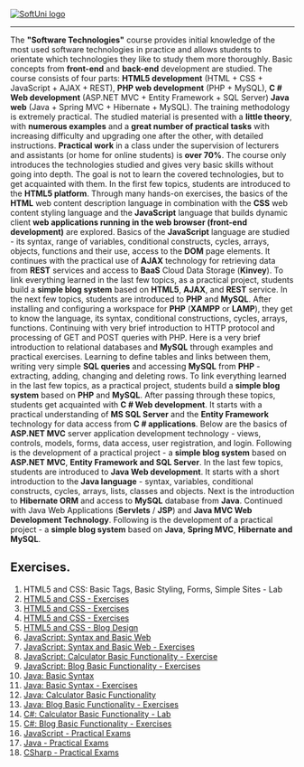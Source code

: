 <a href="https://softuni.bg/trainings/1714/software-technologies-october-2017">  ![SoftUni logo][logo] <a/>

[logo]: http://innovationstarterbox.bg/wp-content/uploads/2016/05/Softuni_logo_trasparent.png "Logo Title Text 2"

---
The **"Software Technologies"** course provides initial knowledge of the most used software technologies in practice and allows students to orientate which technologies they like to study them more thoroughly. Basic concepts from **front-end** and **back-end** development are studied. The course consists of four parts: **HTML5 development** (HTML + CSS + JavaScript + AJAX + REST), **PHP web development** (PHP + MySQL), **C # Web development** (ASP.NET MVC + Entity Framework + SQL Server) **Java web** (Java + Spring MVC + Hibernate + MySQL). The training methodology is extremely practical. The studied material is presented with a **little theory**, with **numerous examples** and a **great number of practical tasks** with increasing difficulty and upgrading one after the other, with detailed instructions. **Practical work** in a class under the supervision of lecturers and assistants (or home for online students) is **over 70%**. The course only introduces the technologies studied and gives very basic skills without going into depth. The goal is not to learn the covered technologies, but to get acquainted with them. In the first few topics, students are introduced to the **HTML5 platform**. Through many hands-on exercises, the basics of the **HTML** web content description language in combination with the **CSS** web content styling language and the **JavaScript** language that builds dynamic client **web applications running in the web browser (front-end development)** are explored. Basics of the **JavaScript** language are studied - its syntax, range of variables, conditional constructs, cycles, arrays, objects, functions and their use, access to the **DOM** page elements. It continues with the practical use of **AJAX** technology for retrieving data from **REST** services and access to **BaaS** Cloud Data Storage (**Kinvey**). To link everything learned in the last few topics, as a practical project, students build a **simple blog system** based on **HTML5**, **AJAX**,  and **REST** service. In the next few topics, students are introduced to **PHP** and **MySQL**. After installing and configuring a workspace for **PHP** (**XAMPP** or **LAMP**), they get to know the language, its syntax, conditional constructions, cycles, arrays, functions. Continuing with very brief introduction to HTTP protocol and processing of GET and POST queries with PHP. Here is a very brief introduction to relational databases and **MySQL** through examples and practical exercises. Learning to define tables and links between them, writing very simple **SQL queries** and accessing **MySQL** from **PHP** - extracting, adding, changing and deleting rows. To link everything learned in the last few topics, as a practical project, students build a **simple blog system** based on **PHP** and **MySQL**. After passing through these topics, students get acquainted with **C # Web development**. It starts with a practical understanding of **MS SQL Server** and the **Entity Framework** technology for data access from **C # applications**. Below are the basics of **ASP.NET MVC** server application development technology - views, controls, models, forms, data access, user registration, and login. Following is the development of a practical project - a **simple blog system** based on **ASP.NET MVC**, **Entity Framework and SQL Server**. In the last few topics, students are introduced to **Java Web development**. It starts with a short introduction to the **Java language** - syntax, variables, conditional constructs, cycles, arrays, lists, classes and objects. Next is the introduction to **Hibernate ORM** and access to **MySQL** database from **Java**. Continued with Java Web Applications (**Servlets** / **JSP**) and **Java MVC Web Development Technology**. Following is the development of a practical project - a **simple blog system** based on **Java**, **Spring MVC**, **Hibernate and MySQL**.

## Exercises.
1. HTML5 and CSS: Basic Tags, Basic Styling, Forms, Simple Sites - Lab
2. <a href="https://github.com/TonchoLozev/Course-Software-Technologies/tree/master/01.Exercise-HTML"> HTML5 and CSS - Exercises </a> 
3. <a href="https://github.com/TonchoLozev/Course-Software-Technologies/tree/master/02.Exercise-CSS"> HTML5 and CSS - Exercises </a>
4. <a href="https://github.com/TonchoLozev/Course-Software-Technologies/tree/master/03.Exercise-HTML5-and-CSS"> HTML5 and CSS - Exercises </a>  
5. <a href="https://github.com/TonchoLozev/Course-Software-Technologies/tree/master/04.SoftUniBlog(HTML%20and%20CSS)"> HTML5 and CSS - Blog Design </a> 
6. <a href="https://github.com/TonchoLozev/Course-Software-Technologies/tree/master/JavaScript/Labs%20and%20Exercises/01.Lab-JS-Syntax"> JavaScript: Syntax and Basic Web </a>
7. <a href="https://github.com/TonchoLozev/Course-Software-Technologies/tree/master/JavaScript/Labs%20and%20Exercises/02.Exercise-JS-Syntax"> JavaScript: Syntax and Basic Web - Exercises </a>
8. <a href="https://github.com/TonchoLozev/Course-Software-Technologies/tree/master/JavaScript/Labs%20and%20Exercises/03.JS-Calculator"> JavaScript: Calculator Basic Functionality - Exercise </a>
9. <a href="https://github.com/TonchoLozev/Course-Software-Technologies/tree/master/JavaScript/Labs%20and%20Exercises/04.JS-Blog"> JavaScript: Blog Basic Functionality - Exercises </a>
10. <a href="https://github.com/TonchoLozev/Course-Software-Technologies/tree/master/Java/Labs%20and%20Exercises/01.Lab-Java-Syntax/src/com"> Java: Basic Syntax </a>
11. <a href="https://github.com/TonchoLozev/Course-Software-Technologies/tree/master/Java/Labs%20and%20Exercises/02.Exercise-Java-Syntax/src"> Java: Basic Syntax - Exercises  </a>
12. <a href="https://github.com/TonchoLozev/Course-Software-Technologies/tree/master/Java/Labs%20and%20Exercises/03.Java-Calculator"> Java: Calculator Basic Functionality </a>
13. <a href="https://github.com/TonchoLozev/Course-Software-Technologies/tree/master/Java/Labs%20and%20Exercises/04.Java-Blog"> Java: Blog Basic Functionality - Exercises </a>
14. <a href="https://github.com/TonchoLozev/Course-Software-Technologies/tree/master/C%23/Labs%20and%20Exercises/01.C%23-Calculator"> C#: Calculator Basic Functionality - Lab </a>
15. <a href="https://github.com/TonchoLozev/Course-Software-Technologies/tree/master/C%23/Labs%20and%20Exercises/02.C%23-Blog"> C#: Blog Basic Functionality - Exercises </a>
16. <a href="https://github.com/TonchoLozev/Course-Software-Technologies/tree/master/JavaScript/Exams"> JavaScript - Practical Exams </a>
17. <a href="https://github.com/TonchoLozev/Course-Software-Technologies/tree/master/Java/Exams">  Java - Practical Exams </a>
18. <a href="https://github.com/TonchoLozev/Course-Software-Technologies/tree/master/C%23/Exams">  CSharp - Practical Exams </a>